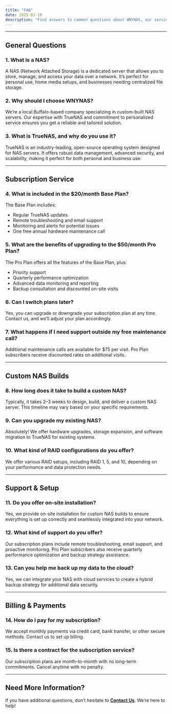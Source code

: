 ```yaml
---
title: "FAQ"
date: 2025-01-10
description: "Find answers to common questions about WNYNAS, our services, and subscription plans."
---
```


---

## General Questions

### 1. What is a NAS?
A NAS (Network Attached Storage) is a dedicated server that allows you to store, manage, and access your data over a network. It’s perfect for personal use, home media setups, and businesses needing centralized file storage.

### 2. Why should I choose WNYNAS?
We’re a local Buffalo-based company specializing in custom-built NAS servers. Our expertise with TrueNAS and commitment to personalized service ensures you get a reliable and tailored solution.

### 3. What is TrueNAS, and why do you use it?
TrueNAS is an industry-leading, open-source operating system designed for NAS servers. It offers robust data management, advanced security, and scalability, making it perfect for both personal and business use.

---

## Subscription Service

### 4. What is included in the $20/month Base Plan?
The Base Plan includes:
- Regular TrueNAS updates  
- Remote troubleshooting and email support  
- Monitoring and alerts for potential issues  
- One free annual hardware maintenance call  

### 5. What are the benefits of upgrading to the $50/month Pro Plan?
The Pro Plan offers all the features of the Base Plan, plus:
- Priority support  
- Quarterly performance optimization  
- Advanced data monitoring and reporting  
- Backup consultation and discounted on-site visits  

### 6. Can I switch plans later?
Yes, you can upgrade or downgrade your subscription plan at any time. Contact us, and we’ll adjust your plan accordingly.

### 7. What happens if I need support outside my free maintenance call?
Additional maintenance calls are available for $75 per visit. Pro Plan subscribers receive discounted rates on additional visits.

---

## Custom NAS Builds

### 8. How long does it take to build a custom NAS?
Typically, it takes 2–3 weeks to design, build, and deliver a custom NAS server. This timeline may vary based on your specific requirements.

### 9. Can you upgrade my existing NAS?
Absolutely! We offer hardware upgrades, storage expansion, and software migration to TrueNAS for existing systems.

### 10. What kind of RAID configurations do you offer?
We offer various RAID setups, including RAID 1, 5, and 10, depending on your performance and data protection needs.

---

## Support & Setup

### 11. Do you offer on-site installation?
Yes, we provide on-site installation for custom NAS builds to ensure everything is set up correctly and seamlessly integrated into your network.

### 12. What kind of support do you offer?
Our subscription plans include remote troubleshooting, email support, and proactive monitoring. Pro Plan subscribers also receive quarterly performance optimization and backup strategy assistance.

### 13. Can you help me back up my data to the cloud?
Yes, we can integrate your NAS with cloud services to create a hybrid backup strategy for additional data security.

---

## Billing & Payments

### 14. How do I pay for my subscription?
We accept monthly payments via credit card, bank transfer, or other secure methods. Contact us to set up billing.

### 15. Is there a contract for the subscription service?
Our subscription plans are month-to-month with no long-term commitments. Cancel anytime with no penalty.

---

## Need More Information?
If you have additional questions, don’t hesitate to **[Contact Us](/contact)**. We’re here to help!
